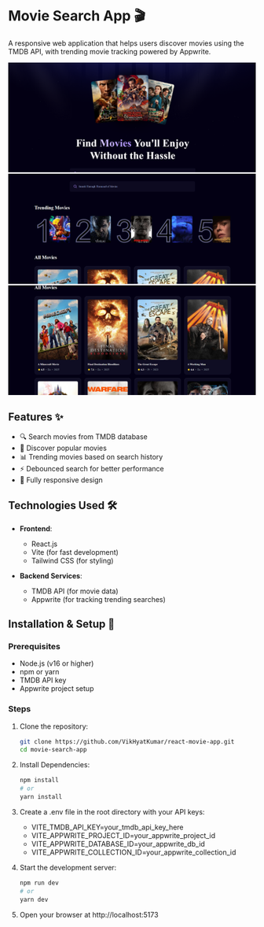# Movie Search App 🎬

A responsive web application that helps users discover movies using the TMDB API, with trending movie tracking powered by Appwrite.

![App Screenshot](./src/assets/movie-ss1.png) 
![App Screenshot](./src/assets/movie-ss2.png)
![App Screenshot](./src/assets/movie-ss3.png)

## Features ✨

- 🔍 Search movies from TMDB database
- 🚀 Discover popular movies
- 📊 Trending movies based on search history
- ⚡ Debounced search for better performance
- 📱 Fully responsive design

## Technologies Used 🛠️

- **Frontend**: 
  - React.js
  - Vite (for fast development)
  - Tailwind CSS (for styling)
  
- **Backend Services**:
  - TMDB API (for movie data)
  - Appwrite (for tracking trending searches)

## Installation & Setup 🚀

### Prerequisites
- Node.js (v16 or higher)
- npm or yarn
- TMDB API key
- Appwrite project setup

### Steps
1. Clone the repository:
   ```bash
   git clone https://github.com/VikHyatKumar/react-movie-app.git
   cd movie-search-app

2. Install Dependencies: 
   ```bash
   npm install
   # or
   yarn install

3. Create a .env file in the root directory with your API keys:

   - VITE_TMDB_API_KEY=your_tmdb_api_key_here
   - VITE_APPWRITE_PROJECT_ID=your_appwrite_project_id
   - VITE_APPWRITE_DATABASE_ID=your_appwrite_db_id
   - VITE_APPWRITE_COLLECTION_ID=your_appwrite_collection_id

4. Start the development server:
   ```bash
   npm run dev
   # or
   yarn dev

5. Open your browser at http://localhost:5173   
